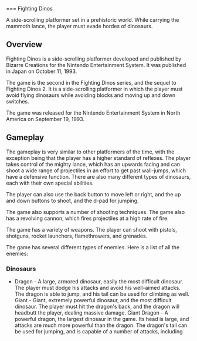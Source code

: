 
===
 Fighting Dinos

A side-scrolling platformer set in a prehistoric world. While carrying the mammoth lance, the player must evade hordes of dinosaurs.

## Overview

Fighting Dinos is a side-scrolling platformer developed and published by Bizarre Creations for the Nintendo Entertainment System. It was published in Japan on October 11, 1993.

The game is the second in the Fighting Dinos series, and the sequel to Fighting Dinos 2. It is a side-scrolling platformer in which the player must avoid flying dinosaurs while avoiding blocks and moving up and down switches.

The game was released for the Nintendo Entertainment System in North America on September 19, 1993.

## Gameplay

The gameplay is very similar to other platformers of the time, with the exception being that the player has a higher standard of reflexes. The player takes control of the mighty lance, which has an upwards facing and can shoot a wide range of projectiles in an effort to get past wall-jumps, which have a defensive function. There are also many different types of dinosaurs, each with their own special abilities.

The player can also use the back button to move left or right, and the up and down buttons to shoot, and the d-pad for jumping.

The game also supports a number of shooting techniques. The game also has a revolving cannon, which fires projectiles at a high rate of fire.

The game has a variety of weapons. The player can shoot with pistols, shotguns, rocket launchers, flamethrowers, and grenades.

The game has several different types of enemies. Here is a list of all the enemies:

### Dinosaurs

*   Dragon - A large, armored dinosaur, easily the most difficult dinosaur. The player must dodge his attacks and avoid his well-aimed attacks. The dragon is able to jump, and his tail can be used for climbing as well. 
   Giant - Giant, extremely powerful dinosaur, and the most difficult dinosaur. The player must hit the dragon's back, and the dragon will headbutt the player, dealing massive damage. 
   Giant Dragon - A powerful dragon, the largest dinosaur in the game. Its head is large, and attacks are much more powerful than the dragon. The dragon's tail can be used for jumping, and is capable of a number of attacks, including

